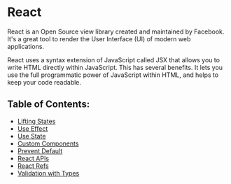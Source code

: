 # React

React is an Open Source view library created and maintained by Facebook. It's a great tool to render the User Interface (UI) of modern web applications.

React uses a syntax extension of JavaScript called JSX that allows you to write HTML directly within JavaScript. This has several benefits. It lets you use the full programmatic power of JavaScript within HTML, and helps to keep your code readable. 

## Table of Contents:
- [Lifting States](/React/Hooks/lifting-state.md)
- [Use Effect](/React/Hooks/useEffect.md)
- [Use State](/React/Hooks/useState.md)
- [Custom Components](/React/custom-components.md)
- [Prevent Default](/React/preventdefault.md)
- [React APIs](/React/react-api.md)
- [React Refs](/React/react-refs.md)
- [Validation with Types](/React/validation-with-types.md)
